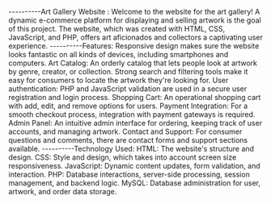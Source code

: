 ----------Art Gallery Website :
Welcome to the website for the art gallery! A dynamic e-commerce platform for displaying and selling artwork is the goal of this project.
The website, which was created with HTML, CSS, JavaScript, and PHP, offers art aficionados and collectors a captivating user experience.
----------Features:
Responsive design makes sure the website looks fantastic on all kinds of devices, including smartphones and computers.
Art Catalog: An orderly catalog that lets people look at artwork by genre, creator, or collection.
Strong search and filtering tools make it easy for consumers to locate the artwork they're looking for.
User authentication: PHP and JavaScript validation are used in a secure user registration and login process.
Shopping Cart: An operational shopping cart with add, edit, and remove options for users.
Payment Integration: For a smooth checkout process, integration with payment gateways is required.
Admin Panel: An intuitive admin interface for ordering, keeping track of user accounts, and managing artwork.
Contact and Support: For consumer questions and comments, there are contact forms and support sections available.
----------Technology Used:
HTML: The website's structure and design.
CSS: Style and design, which takes into account screen size responsiveness.
JavaScript: Dynamic content updates, form validation, and interaction.
PHP: Database interactions, server-side processing, session management, and backend logic.
MySQL: Database administration for user, artwork, and order data storage.
